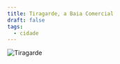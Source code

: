 ```yaml
---
title: Tiragarde, a Baia Comercial
draft: false
tags:
  - cidade
---
```

![Tiragarde](_d3be347b-52f2-4c01-9144-eb3ae576f1a0_upscayl_4x_ultrasharp.png)